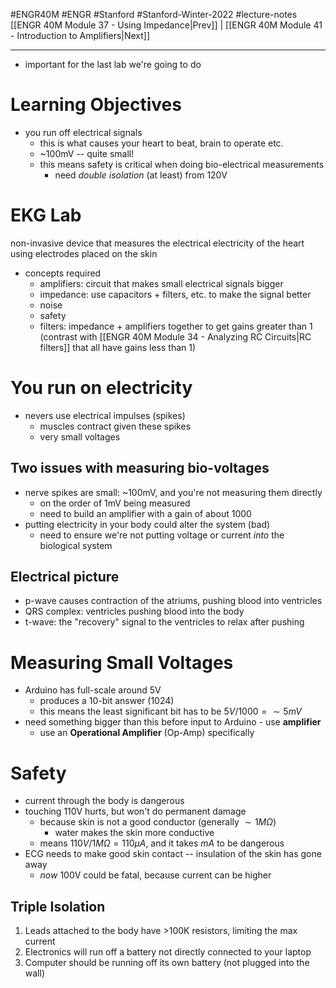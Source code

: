 #ENGR40M #ENGR #Stanford #Stanford-Winter-2022 #lecture-notes 
[[ENGR 40M Module 37 - Using Impedance|Prev]] | [[ENGR 40M Module 41 - Introduction to Amplifiers|Next]]
___
- important for the last lab we're going to do

# Learning Objectives
- you run off electrical signals
	- this is what causes your heart to beat, brain to operate etc.
	- ~100mV -- quite small!
	- this means safety is critical when doing bio-electrical measurements
		- need *double isolation* (at least) from 120V

# EKG Lab
non-invasive device that measures the electrical electricity of the heart using electrodes placed on the skin
- concepts required
	- amplifiers: circuit that makes small electrical signals bigger
	- impedance: use capacitors + filters, etc. to make the signal better
	- noise
	- safety
	- filters: impedance + amplifiers together to get gains greater than 1 (contrast with [[ENGR 40M Module 34 - Analyzing RC Circuits|RC filters]] that all have gains less than 1)

# You run on electricity
- nevers use electrical impulses (spikes)
	- muscles contract given these spikes
	- very small voltages

## Two issues with measuring bio-voltages
- nerve spikes are small: ~100mV, and you're not measuring them directly
	- on the order of 1mV being measured
	- need to build an amplifier with a gain of about 1000
- putting electricity in your body could alter the system (bad)
	- need to ensure we're not putting voltage or current *into* the biological system

## Electrical picture
- p-wave causes contraction of the atriums, pushing blood into ventricles
- QRS complex: ventricles pushing blood into the body
- t-wave: the "recovery" signal to the ventricles to relax after pushing

# Measuring Small Voltages
- Arduino has full-scale around 5V
	- produces a 10-bit answer (1024)
	- this means the least significant bit has to be $5V / 1000 = \sim 5mV$
- need something bigger than this before input to Arduino - use **amplifier**
	- use an **Operational Amplifier** (Op-Amp) specifically

# Safety
- current through the body is dangerous
- touching 110V hurts, but won't do permanent damage
	- because skin is not a good conductor (generally $\sim 1M\Omega$)
		- water makes the skin more conductive
	- means $110V / 1M\Omega = 110\mu A$, and it takes $mA$ to be dangerous
- ECG needs to make good skin contact -- insulation of the skin has gone away
	- *now* 100V could be fatal, because current can be higher

## Triple Isolation
1. Leads attached to the body have >100K resistors, limiting the max current
2. Electronics will run off a battery not directly connected to your laptop
3. Computer should be running off its own battery (not plugged into the wall)